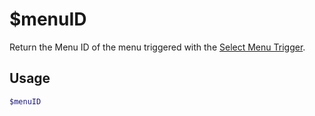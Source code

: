 # $menuID

Return the Menu ID of the menu triggered with the [Select Menu Trigger](../../Trigger/menu.md).

## Usage

```bash
$menuID
```

